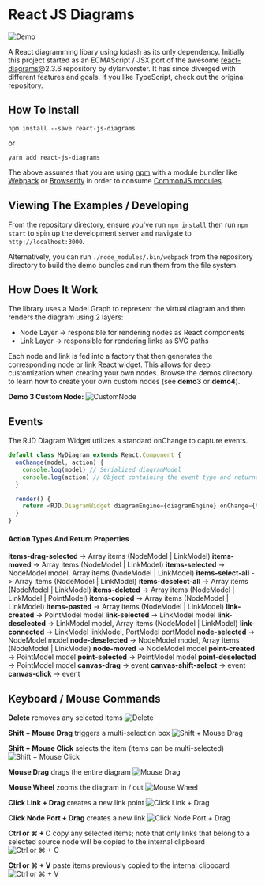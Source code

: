 # React JS Diagrams

![Demo](./images/main.png)

A React diagramming libary using lodash as its only dependency. Initially this project started as an ECMAScript / JSX port of the awesome [react-diagrams](https://github.com/projectstorm/react-diagrams)@2.3.6 repository by dylanvorster. It has since diverged with different features and goals. If you like TypeScript, check out the original repository.

## How To Install

```
npm install --save react-js-diagrams
```
or
```
yarn add react-js-diagrams
```

The above assumes that you are using [npm](http://npmjs.com/) with a module bundler like [Webpack](http://webpack.github.io/) or [Browserify](http://browserify.org/) in order to consume [CommonJS modules](http://webpack.github.io/docs/commonjs.html).

## Viewing The Examples / Developing

From the repository directory, ensure you've run `npm install` then run `npm start` to spin up the development server and navigate to `http://localhost:3000`.

Alternatively, you can run `./node_modules/.bin/webpack` from the repository directory to build the demo bundles and run them from the file system.

## How Does It Work

The library uses a Model Graph to represent the virtual diagram and then renders the diagram using
2 layers:
* Node Layer -> responsible for rendering nodes as React components
* Link Layer -> responsible for rendering links as SVG paths

Each node and link is fed into a factory that then generates the corresponding node or link React widget. This allows for deep customization when creating your own nodes. Browse the demos directory to learn how to create your own custom nodes (see __demo3__ or __demo4__).

__Demo 3 Custom Node:__
![CustomNode](./images/custom-nodes.png)

## Events

The RJD Diagram Widget utilizes a standard onChange to capture events.

```javascript
default class MyDiagram extends React.Component {
  onChange(model, action) {
    console.log(model) // Serialized diagramModel
    console.log(action) // Object containing the event type and returned properties
  }

  render() {
    return <RJD.DiagramWidget diagramEngine={diagramEngine} onChange={this.onChange.bind(this)} />;
  }
}
```

#### Action Types And Return Properties

__items-drag-selected__ -> Array items (NodeModel | LinkModel)
__items-moved__ -> Array items (NodeModel | LinkModel)
__items-selected__ -> NodeModel model, Array items (NodeModel | LinkModel)
__items-select-all__ -> Array items (NodeModel | LinkModel)
__items-deselect-all__ -> Array items (NodeModel | LinkModel)
__items-deleted__ -> Array items (NodeModel | LinkModel | PointModel)
__items-copied__ -> Array items (NodeModel | LinkModel)
__items-pasted__ -> Array items (NodeModel | LinkModel)
__link-created__ -> PointModel model
__link-selected__ -> LinkModel model
__link-deselected__ -> LinkModel model, Array items (NodeModel | LinkModel)
__link-connected__ -> LinkModel linkModel, PortModel portModel
__node-selected__ -> NodeModel model
__node-deselected__ -> NodeModel model, Array items (NodeModel | LinkModel)
__node-moved__ -> NodeModel model
__point-created__ -> PointModel model
__point-selected__ -> PointModel model
__point-deselected__ -> PointModel model
__canvas-drag__ -> event
__canvas-shift-select__ -> event
__canvas-click__ -> event

## Keyboard / Mouse Commands

__Delete__ removes any selected items
![__Delete__](./images/rjdDelete.gif)

__Shift + Mouse Drag__ triggers a multi-selection box
![Shift + Mouse Drag](./images/mouteDrag.gif)

__Shift + Mouse Click__ selects the item (items can be multi-selected)
![Shift + Mouse Click](./images/shiftClick.gif)

__Mouse Drag__ drags the entire diagram
![Mouse Drag](./images/canvasDrag.gif)

__Mouse Wheel__ zooms the diagram in / out
![Mouse Wheel](./images/mouseWheel.gif)

__Click Link + Drag__ creates a new link point
![Click Link + Drag](./images/createPoint.gif)

__Click Node Port + Drag__ creates a new link
![Click Node Port + Drag](./images/createLink.gif)

__Ctrl or ⌘ + C__ copy any selected items; note that only links that belong to a selected source node will
be copied to the internal clipboard
![Ctrl or ⌘ + C](./images/selectAll.gif)

__Ctrl or ⌘ + V__ paste items previously copied to the internal clipboard
![Ctrl or ⌘ + V](./images/deselectAll.gif)
